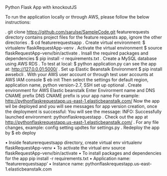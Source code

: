 Python Flask App with knockoutJS

To run the application locally or through AWS, please follow the below instructions:

.	git clone https://github.com/sarulse/SampleCode.git
	featurerequests directory contains project files for the feature requests app, ignore the other directories
.	$ cd featurerequestsapp
.	Create virtual environment:
	$ virtualenv flaskRequestApp-venv 
.	Activate the virtual environment
	$ source flaskRequestApp-venv/bin/activate
.	Insall the required packages and dependencies
	$ pip install -r requirements.txt
.	Create a MySQL database using AWS RDS 
.	To test at local: 
	$ python application.py
	can see the app at: http://127.0.0.01:5000/
.	Set up Elastic Beanstalk Environment
	$ pip install awsebcli
.	With your AWS user account or through test user accounts at AWS IAM console
	$ eb init
	  Then select the settings for default region, application name, python version-2.7, SSH set up optional
.   Create environment for AWS Elastic beanstalk
	Enter Envirorment name and DNS CNAME prefix
	DNS CNAME prefix is your app name For example: http://pythonflaskrequestapp.us-east-1.elasticbeanstalk.com/
	Now the app wil be deployed and you will see messages for app version creation, once the deployment is successful:
	You will see the message: INFO: Successfully launched environment: pythonflaskrequestapp
.	Check out the app at http://pythonflaskrequestapp.us-east-1.elasticbeanstalk.com/
.	For any file changes, example: config setting updtes for settings.py
.	Redeploy the app by
	$ eb deploy
	
	  

	
	
	
	
	



•	Inside featurerequestsapp directory, create virtual env
	virtualenv flaskRequestApp-venv 
•	To activate the virtual env
source flaskRequestApp-venv/bin/activate
•	To install packages and dependencies for the app
pip install -r requirements.txt
•	Application name: ‘featurerequestsapp’
•	Instance name: pythonflaskrequestapp.us-east-1.elasticbeanstalk.com

